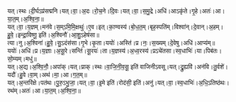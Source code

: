 

  
यत्।स्थः।दी॒र्घऽप्र॑सद्मनि।यत्।वा॒।अ॒दः।रो॒च॒ने।दि॒वः।यत्।वा॒।स॒मु॒द्रे।अधि॑।आऽकृ॑ते।गृ॒हे।अतः॑।आ।या॒त॒म्।अ॒श्वि॒ना॒॥  
यत्।वा॒।य॒ज्ञम्।मन॑वे।स॒म्ऽमि॒मि॒क्षथुः॑।ए॒व।इत्।का॒ण्वस्य॑।बो॒ध॒त॒म्।बृह॒स्पति॑म्।विश्वा॑न्।दे॒वान्।अ॒हम्।हु॒वे॒।इन्द्रा॒विष्णू॒ इति॑।अ॒श्विनौ॑।आ॒शु॒ऽहेष॑सा॥  
त्या।नु।अ॒श्विना॑।हु॒वे॒।सु॒ऽदंस॑सा।गृ॒भे।कृ॒ता।ययोः॑।अस्ति॑।प्र।नः॒।स॒ख्यम्।दे॒वेषु।अधि॑।आप्य॑म्॥  
ययोः॑।अधि॑।प्र।य॒ज्ञाः।अ॒सू॒रे।सन्ति॑।सू॒रयः॑।ता।य॒ज्ञस्य॑।अ॒ध्व॒रस्य॑।प्रऽचे॑तसा।स्व॒धाभिः॑।या।पिब॑तः।सो॒म्यम्।मधु॑॥  
यत्।अ॒द्य।अ॒श्वि॒नौ॒।अपा॑क्।यत्।प्राक्।स्थः।वा॒जि॒नी॒व॒सू॒ इति॑ वाजिनीऽवसू।यत्।द्रु॒ह्यवि॑।अन॑वि।तु॒र्वशे॑।यदौ॑।हु॒वे।वा॒म्।अथ॑।मा॒।आ।ग॒त॒म्॥  
यत्।अ॒न्तरि॑क्षे।पत॑थः।पु॒रु॒ऽभु॒जा॒।यत्।वा॒।इ॒मे इति॑।रोद॑सी॒ इति॑।अनु॑।यत्।वा॒।स्व॒धाभिः॑।अ॒धि॒ऽतिष्ठ॑थः।रथ॑म्।अतः॑।आ।या॒त॒म्।अ॒श्वि॒ना॒॥  

